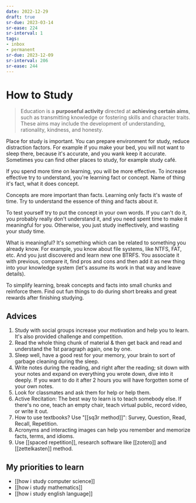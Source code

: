 ```yaml
---
date: 2022-12-29
draft: true
sr-due: 2023-03-14
sr-ease: 224
sr-interval: 1
tags:
- inbox
- permanent
sr-due: 2023-12-09
sr-interval: 206
sr-ease: 244
---
```


# How to Study

> Education is a **purposeful activity** directed at **achieving certain aims**,
> such as transmitting knowledge or fostering skills and character traits. These
> aims may include the development of understanding, rationality, kindness, and
> honesty.

Place for study is important. You can prepare environment for study, reduce
distraction factors. For example if you make your bed, you will not want to
sleep there, because it's accurate, and you wank keep it accurate. Sometimes you
can find other places to study, for example study café.

If you spend more time on learning, you will be more effective. To increase
effective try to understand, you're learning fact or concept. Name of thing it's
fact, what it does concept.

Concepts are more important than facts. Learning only facts it's waste of time.
Try to understand the essence of thing and facts about it.

To test yourself try to put the concept in your own words. If you can't do it,
you probably really don't understand it, and you need spent time to make it
meaningful for you. Otherwise, you just study ineffectively, and wasting your
study time.

What is meaningful? It's something which can be related to something you already
know. For example, you know about file systems, like NTFS, FAT, etc. And you
just discovered and learn new one BTRFS. You associate it with previous, compare
it, find pros and cons and then add it as new thing into your knowledge system
(let's assume its work in that way and leave details).

To simplify learning, break concepts and facts into small chunks and reinforce
them. Find out fun things to do during short breaks and great rewards after
finishing studying.

## Advices

1. Study with social groups increase your motivation and help you to learn. It's
   also provided challenge and competition.
2. Read the whole thing chunk of material & then get back and read and
   understand the 1st paragraph again, one by one.
3. Sleep well, have a good rest for your memory, your brain to sort of garbage
   cleaning during the sleep.
4. Write notes during the reading, and right after the reading; sit down with
   your notes and expand on everything you wrote down, dive into it deeply. If
   you want to do it after 2 hours you will have forgotten some of your own
   notes.
5. Look for classmates and ask them for help or help them.
6. Active Recitation: The best way to learn is to teach somebody else. If
   there's no one, teach an empty chair, teach virtual public, record video, or
   write it out.
7. How to use textbooks? Use "[[sq3r method]]": Survey, Question,
   Read, Recall, Repetition.
8. Acronyms and interacting images can help you remember and memorize facts,
   terms, and idioms.
9. Use [[spaced repetition]], research software like
   [[zotero]] and [[zettelkasten]] method.

## My priorities to learn

- [[how i study computer science]]
- [[how i study mathematics]]
- [[how i study english language]]